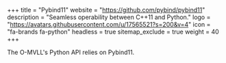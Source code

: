 +++
title           = "Pybind11"
website         = "https://github.com/pybind/pybind11"
description     = "Seamless operability between C++11 and Python."
logo            = "https://avatars.githubusercontent.com/u/17565521?s=200&v=4"
icon            = "fa-brands fa-python"
headless        = true
sitemap_exclude = true
weight          = 40
+++

The O-MVLL's Python API relies on Pybind11.
